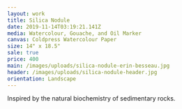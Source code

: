 ```yaml
---
layout: work
title: Silica Nodule
date: 2019-11-14T03:19:21.141Z
media: Watercolour, Gouache, and Oil Marker
canvas: Coldpress Watercolour Paper
size: 14" x 18.5"
sale: true
price: 400
main: /images/uploads/silica-nodule-erin-besseau.jpg
header: /images/uploads/silica-nodule-header.jpg
orientation: Landscape
---
```

Inspired by the natural biochemistry of sedimentary rocks.
